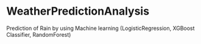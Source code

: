 # WeatherPredictionAnalysis
Prediction of Rain by using Machine learning (LogisticRegression, XGBoost Classifier, RandomForest)
